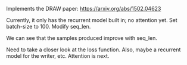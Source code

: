 Implements the DRAW paper:
https://arxiv.org/abs/1502.04623

Currently, it only has the recurrent model built in; no attention yet.
Set batch-size to 100.
Modify seq_len.

We can see that the samples produced improve with seq_len.

Need to take a closer look at the loss function. Also, maybe a recurrent model for the writer, etc. Attention is next.